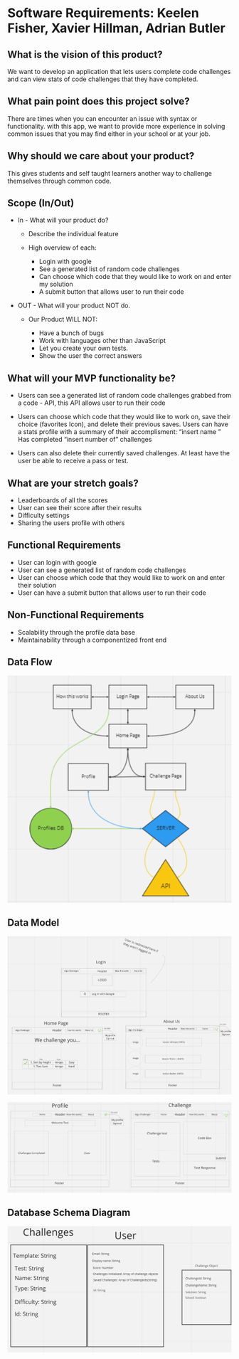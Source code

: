 # Software Requirements: Keelen Fisher, Xavier Hillman, Adrian Butler

## What is the vision of this product?

We want to develop an application that lets users complete code challenges and can view stats of code challenges that they have completed.

## What pain point does this project solve?

There are times when you can encounter an issue with syntax or functionality. with this app, we want to provide more experience in solving common issues that you may find either in your school or at your job.

## Why should we care about your product?

This gives students and self taught learners another way to challenge themselves through common code.

## Scope (In/Out)

- In - What will your product do?
  - Describe the individual feature
  - High overview of each:

    - Login with google
    - See a generated list of random code challenges
    - Can choose which code that they would like to work on and enter my solution
    - A submit button that allows user to run their code

- OUT - What will your product NOT do.
  - Our Product WILL NOT:

    - Have a bunch of bugs
    - Work with languages other than JavaScript
    - Let you create your own tests.
    - Show the user the correct answers

## What will your MVP functionality be?

- Users can see a generated list of random code challenges grabbed from a code - API, this API allows user to run their code

- Users can choose which code that they would like to work on, save their choice (favorites Icon), and delete their previous saves. Users can have a stats profile with a summary of their accomplisment: “insert name ” Has completed “insert number of” challenges

- Users can also delete their currently saved challenges.
At least have the user be able to receive a pass or test.

## What are your stretch goals?

- Leaderboards of all the scores
- User can see their score after their results
- Difficulty settings
- Sharing the users profile with others

## Functional Requirements

- User can login with google
- User can see a generated list of random code challenges
- User can choose which code that they would like to work on and enter their solution
- User can have a submit button that allows user to run their code

## Non-Functional Requirements

- Scalability through the profile data base
- Maintainability through a componentized front end

## Data Flow

![Dataflow](Data%20Flow%20Algo%20Challenger.png)

## Data Model

![DataModel pt. 1](Data%20Model%20pt%201%20Algo%20Challenger.png)

![DataModel pt. 2](Data%20Model%20pt%202%20Algo%20Challenger.png)

## Database Schema Diagram

![Database Diagram](Datbase%20Scheme%20Algo%20Challenge.png)